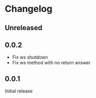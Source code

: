# Changelog

## Unreleased

## 0.0.2

- Fix ws shutdown
- Fix ws method with no return answer

## 0.0.1

Initial release
